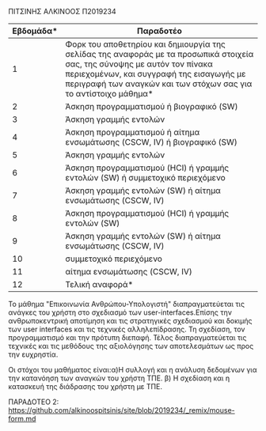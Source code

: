ΠΙΤΣΙΝΗΣ ΑΛΚΙΝΟΟΣ
Π2019234



| Εβδομάδα* | Παραδοτέο |
| --- | --- |
| 1 | Φορκ του αποθετηρίου και δημιουργία της σελίδας της αναφοράς με τα προσωπικά στοιχεία σας, της σύνοψης με αυτόν τον πίνακα περιεχομένων, και συγγραφή της εισαγωγής με περιγραφή των αναγκών και των στόχων σας για το αντίστοιχο μάθημα* |
| 2 | Άσκηση προγραμματισμού ή βιογραφικό  (SW) |
| 3 | Άσκηση γραμμής εντολών |
| 4 | Άσκηση προγραμματισμού ή αίτημα ενσωμάτωσης (CSCW, IV) ή βιογραφικό  (SW) |
| 5 | Άσκηση γραμμής εντολών |
| 6 | Άσκηση προγραμματισμού (HCI) ή γραμμής εντολών (SW) ή συμμετοχικό περιεχόμενο |
| 7 | Άσκηση γραμμής εντολών (SW) ή αίτημα ενσωμάτωσης (CSCW, IV) |
| 8 | Άσκηση προγραμματισμού (HCI) ή γραμμής εντολών (SW) |
| 9 | Άσκηση γραμμής εντολών (SW) ή αίτημα ενσωμάτωσης (CSCW, IV) |
| 10 | συμμετοχικό περιεχόμενο |
| 11 | αίτημα ενσωμάτωσης (CSCW, IV) |
| 12 | Τελική αναφορά* |



Το μάθημα "Επικοινωνία Ανθρώπου-Υπολογιστή" διαπραγματεύεται τις ανάγκες του χρήστη  στο σχεδιασμό των user-interfaces.Επίσης την  ανθρωποκεντρική αποτίμηση και τις  στρατηγικές σχεδιασμού και δοκιμής των user interfaces και τις τεχνικές αλληλεπίδρασης. Τη σχεδίαση, τον  προγραμματισμό και την πρότυπη διεπαφή. Τέλος διαπραγματεύεται τις τεχνικές και τις μεθόδους της αξιολόγησης των αποτελεσμάτων ως προς την ευχρηστία.

Οι στόχοι του μαθήματος είναι:α)Η συλλογή και  η ανάλυση δεδομένων για την κατανόηση των αναγκών του χρήστη ΤΠΕ.
                              β) Η σχεδίαση και η κατασκευή της διάδρασης του χρήστη με ΤΠΕ.


ΠΑΡΑΔΟΤΕΟ 2: https://github.com/alkinoospitsinis/site/blob/2019234/_remix/mouse-form.md
